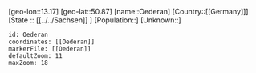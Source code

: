 ﻿---
location: [50.87,13.17]
mapzoom: [7,12] 
mapmarker: city 
type: City
tags:
- geo/City


SpocWebEntityId: 35882
isDeleted: false
confidential: public

---
[geo-lon::13.17]
[geo-lat::50.87]
[name::Oederan]
[Country::[[Germany]]]
[State :: [[../../Sachsen]] ]
[Population::]
[Unknown::]


```leaflet
id: Oederan
coordinates: [[Oederan]]
markerFile: [[Oederan]]
defaultZoom: 11 
maxZoom: 18
```
